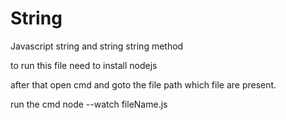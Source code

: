 # String
Javascript string and string string method 

to run this file need to install nodejs

after that open cmd and goto the file path which file are present.

run the cmd node --watch fileName.js